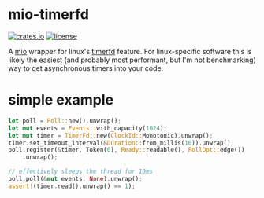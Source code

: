 # mio-timerfd

[![crates.io](https://img.shields.io/crates/v/mio-timerfd?style=for-the-badge)](https://crates.io/crates/mio-timerfd) [![license](https://img.shields.io/crates/l/mio-timerfd?style=for-the-badge)](https://docs.rs/mio-timerfd)

A [mio](https://crates.io/crates/mio) wrapper for linux's [timerfd](http://man7.org/linux/man-pages/man2/timerfd_create.2.html) feature. For linux-specific software this is likely the easiest (and probably most performant, but I'm not benchmarking) way to get asynchronous timers into your code.

# simple example

```rust
let poll = Poll::new().unwrap();
let mut events = Events::with_capacity(1024);
let mut timer = TimerFd::new(ClockId::Monotonic).unwrap();
timer.set_timeout_interval(&Duration::from_millis(10)).unwrap();
poll.register(&timer, Token(0), Ready::readable(), PollOpt::edge())
	.unwrap();

// effectively sleeps the thread for 10ms
poll.poll(&mut events, None).unwrap();
assert!(timer.read().unwrap() == 1);
```
